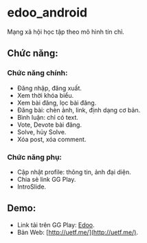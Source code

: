 # edoo_android
Mạng xã hội học tập theo mô hình tín chỉ.


## Chức năng:
### Chức năng chính:
- Đăng nhập, đăng xuất.
- Xem thời khóa biểu.
- Xem bài đăng, lọc bài đăng.
- Đăng bài: chèn ảnh, link, định dạng cơ bản.
- Bình luận: chỉ có text.
- Vote, Devote bài đăng.
- Solve, hủy Solve.
- Xóa post, xóa comment.

### Chức năng phụ:
- Cập nhật profile: thông tin, ảnh đại diện.
- Chia sẻ link GG Play.
- IntroSlide.


## Demo:
- Link tải trên GG Play: [Edoo](http://goo.gl/AWi71c).
- Bản Web: [http://uetf.me/](http://uetf.me/).
